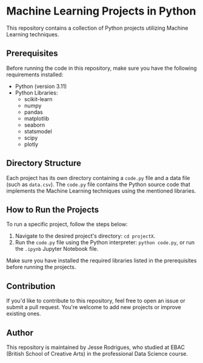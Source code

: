 # Machine Learning Projects in Python

This repository contains a collection of Python projects utilizing Machine Learning techniques.

## Prerequisites

Before running the code in this repository, make sure you have the following requirements installed:

- Python (version 3.11)
- Python Libraries:
  - scikit-learn
  - numpy
  - pandas
  - matplotlib
  - seaborn
  - statsmodel
  - scipy
  - plotly

## Directory Structure

Each project has its own directory containing a `code.py` file and a data file (such as `data.csv`). The `code.py` file contains the Python source code that implements the Machine Learning techniques using the mentioned libraries.

## How to Run the Projects

To run a specific project, follow the steps below:

1. Navigate to the desired project's directory: `cd projectX`.
2. Run the `code.py` file using the Python interpreter: `python code.py`, or run the `.ipynb` Jupyter Notebook file.

Make sure you have installed the required libraries listed in the prerequisites before running the projects.

## Contribution

If you'd like to contribute to this repository, feel free to open an issue or submit a pull request. You're welcome to add new projects or improve existing ones.

## Author

This repository is maintained by Jesse Rodrigues, who studied at EBAC (British School of Creative Arts) in the professional Data Science course.
